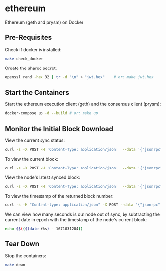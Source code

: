 # ethereum

Ethereum (geth and prysm) on Docker

## Pre-Requisites

Check if docker is installed:

```bash
make check_docker
```

Create the shared secret:

```bash
openssl rand -hex 32 | tr -d "\n" > "jwt.hex"    # or: make jwt.hex
```

## Start the Containers

Start the ethereum execution client (geth) and the consensus client (prysm):

```bash
docker-compose up -d --build # or: make up
```

## Monitor the Initial Block Download

View the current sync status:

```bash
curl -s -X POST -H 'Content-Type: application/json'  --data '{"jsonrpc":"2.0","method":"eth_syncing","params":[],"id":51}' http://127.0.0.1:8545
```

To view the current block:

```bash
curl -s -X POST -H 'Content-Type: application/json'  --data '{"jsonrpc":"2.0","method":"eth_syncing","params":[],"id":51}' http://127.0.0.1:8545 | jq -r '.result.currentBlock' | tr -d '\n' |  xargs -0 printf "%d"
```

View the node's latest synced block:

```bash
curl -s -X POST -H 'Content-Type: application/json'  --data '{"jsonrpc":"2.0","method":"eth_syncing","params":[],"id":51}' http://127.0.0.1:8545 | jq -r '.result.currentBlock'
```

To view the timestamp of the returned block number:

```bash
curl -s -H "Content-type: application/json" -X POST --data '{"jsonrpc":"2.0","method":"eth_getBlockByNumber","params":["0x25d0bf", false],"id":1}' localhost:8545 | jq -r '.result.timestamp' | tr -d '\n' |  xargs -0 printf "%d"
```

We can view how many seconds is our node out of sync, by subtracting the current date in epoch with the timestamp of the node's current block:

```bash
echo $$(($(date +%s) - 1671031284))
```

## Tear Down

Stop the containers:

```bash
make down
```
